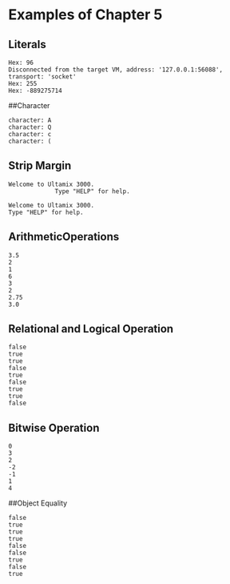 Examples of Chapter 5
==========

## Literals
```
Hex: 96
Disconnected from the target VM, address: '127.0.0.1:56088', transport: 'socket'
Hex: 255
Hex: -889275714

```

##Character
```
character: A
character: Q
character: c
character: (
```

## Strip Margin
```
Welcome to Ultamix 3000.
             Type "HELP" for help.

Welcome to Ultamix 3000.
Type "HELP" for help.
```

## ArithmeticOperations
```
3.5
2
1
6
3
2
2.75
3.0
```

## Relational and Logical Operation
```
false
true
true
false
true
false
true
true
false
```

## Bitwise Operation
```
0
3
2
-2
-1
1
4
```

##Object Equality
```
false
true
true
true
false
false
true
false
true
```

